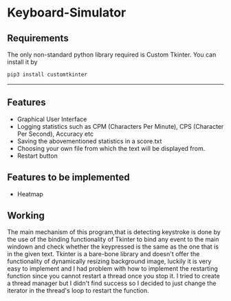 # Keyboard-Simulator

## Requirements
The only non-standard python library required is Custom Tkinter. You can install it by 

```bash 
pip3 install customtkinter
```
****

## Features

- Graphical User Interface
- Logging statistics such as CPM (Characters Per Minute), CPS (Character Per Second), Accuracy etc
- Saving the abovementioned statistics in a score.txt
- Choosing your own file from which the text will be displayed from.
- Restart button

## Features to be implemented
 - Heatmap

## Working

The main mechanism of this program,that is detecting keystroke is done by the use of the binding functionality of Tkinter to bind any event to the main windown and check whether the keypressed is the same as the one that is in the given text.
Tkinter is a bare-bone library and doesn't offer the functionality of dynamically resizing background image, luckily it is very easy to implement and 
I had problem with how to implement the restarting function since you cannot restart a thread once you stop it. I tried to create a thread manager but I didn't find success so I decided to just change the iterator in the thread's loop to restart the function.



